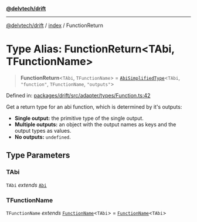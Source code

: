 [**@delvtech/drift**](../../README.md)

***

[@delvtech/drift](../../README.md) / [index](../README.md) / FunctionReturn

# Type Alias: FunctionReturn\<TAbi, TFunctionName\>

> **FunctionReturn**\<`TAbi`, `TFunctionName`\> = [`AbiSimplifiedType`](AbiSimplifiedType.md)\<`TAbi`, `"function"`, `TFunctionName`, `"outputs"`\>

Defined in: [packages/drift/src/adapter/types/Function.ts:42](https://github.com/delvtech/drift/blob/95370f81f9813e8d583ed884b0b07657be0d8f2c/packages/drift/src/adapter/types/Function.ts#L42)

Get a return type for an abi function, which is determined by it's outputs:
- __Single output:__ the primitive type of the single output.
- __Multiple outputs:__ an object with the output names as keys and the
  output types as values.
- __No outputs:__ `undefined`.

## Type Parameters

### TAbi

`TAbi` *extends* [`Abi`](Abi.md)

### TFunctionName

`TFunctionName` *extends* [`FunctionName`](FunctionName.md)\<`TAbi`\> = [`FunctionName`](FunctionName.md)\<`TAbi`\>
